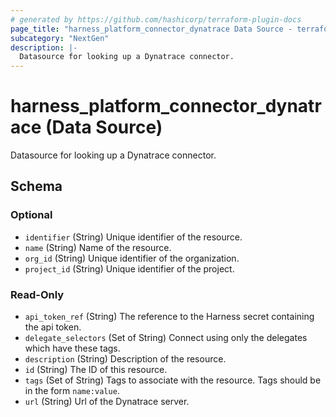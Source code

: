 ```yaml
---
# generated by https://github.com/hashicorp/terraform-plugin-docs
page_title: "harness_platform_connector_dynatrace Data Source - terraform-provider-harness"
subcategory: "NextGen"
description: |-
  Datasource for looking up a Dynatrace connector.
---
```


# harness_platform_connector_dynatrace (Data Source)

Datasource for looking up a Dynatrace connector.



<!-- schema generated by tfplugindocs -->
## Schema

### Optional

- `identifier` (String) Unique identifier of the resource.
- `name` (String) Name of the resource.
- `org_id` (String) Unique identifier of the organization.
- `project_id` (String) Unique identifier of the project.

### Read-Only

- `api_token_ref` (String) The reference to the Harness secret containing the api token.
- `delegate_selectors` (Set of String) Connect using only the delegates which have these tags.
- `description` (String) Description of the resource.
- `id` (String) The ID of this resource.
- `tags` (Set of String) Tags to associate with the resource. Tags should be in the form `name:value`.
- `url` (String) Url of the Dynatrace server.



